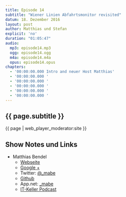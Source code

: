 ```yaml
---
title: Episode 14
subtitle: "Wiener Linien Abfahrtsmonitor revisited"
datum: 18. Dezember 2016
layout: post
author: Matthias und Stefan
explicit: 'no'
duration: "01:05:47"
audio:
  mp3: episode14.mp3
  ogg: episode14.ogg
  m4a: episode14.m4a
  opus: episode14.opus
chapters:
  - '00:00:00.000 Intro and neuer Host Matthias'
  - '00:00:00.000 '
  - '00:00:00.000 '
  - '00:00:00.000 '
  - '00:00:00.000 '
  - '00:00:00.000 '
---
```


## {{ page.subtitle }}

{{ page | web_player_moderator:site }}

## Show Notes und Links

* Matthias Bendel
  * [Webseite](https://mabe.at/)
  * [Google +](https://plus.google.com/+MatthiasBendel)
  * Twitter: [@_mabe](https://twitter.com/_mabe)
  * [Github](https://github.com/mabe-at)
  * App.net: [_mabe](https://alpha.app.net/_mabe)
  * [IT-Keller Podcast](https://it-keller.at/podcast)


